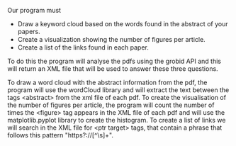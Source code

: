 Our program must

- Draw a keyword cloud based on the words found in the abstract of your papers.
- Create a visualization showing the number of ﬁgures per article.
- Create a list of the links found in each paper.

To do this the program will analyse the pdfs using the grobid API and this will return an XML file that will be used to answer these three questions.

To draw a word cloud with the abstract information from the pdf, the program will use the wordCloud library and will extract the text between the <abstract></abstract> tags <abstract<abstract>> from the xml file of each pdf.
To create the visualisation of the number of figures per article, the program will count the number of times the <figure<abstract>> tag appears in the XML file of each pdf and will use the matplotlib.pyplot library to create the histogram.
To create a list of links we will  search in the XML file for <ptr target<abstract>> tags, that contain a phrase that follows this pattern "https?://[^\s]+".
